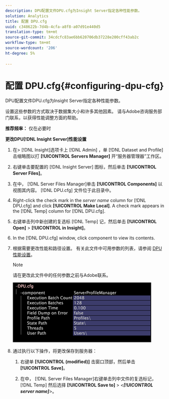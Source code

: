 ```yaml
---
description: DPU配置文件DPU.cfg为Insight Server指定各种性能参数。
solution: Analytics
title: 配置 DPU.cfg
uuid: c348622b-7d4b-4cfa-a8f8-a07d91e440d5
translation-type: tm+mt
source-git-commit: 34cdcfc83ae6bb620706db37228e200cff43ab2c
workflow-type: tm+mt
source-wordcount: '206'
ht-degree: 5%

---
```



# 配置 DPU.cfg{#configuring-dpu-cfg}

DPU配置文件DPU.cfg为Insight Server指定各种性能参数。

设置这些参数的方式取决于数据集大小和许多其他因素。 请与Adobe咨询服务部门联系，以获得性能调整方面的帮助。

**推荐频率：** 仅在必要时

**更改DPU[!DNL Insight Server]性能设置**

1. 在> [!DNL Insight]选项卡上 [!DNL Admin] ，单 [!DNL Dataset and Profile] 击缩略图以打 **[!UICONTROL Servers Manager]** 开“服务器管理器”工作区。
1. 右键单击要配置的 [!DNL Insight Server] 图标，然后单击 **[!UICONTROL Server Files]**。
1. 在中， [!DNL Server Files Manager]单击 **[!UICONTROL Components]** 以视图其内容。 [!DNL DPU.cfg] 文件位于此目录中。
1. Right-click the check mark in the *server name* column for [!DNL DPU.cfg] and click **[!UICONTROL Make Local]**. A check mark appears in the [!DNL Temp] column for [!DNL DPU.cfg].
1. 右键单击列中新创建的复选标 [!DNL Temp] 记，然后单击 **[!UICONTROL Open]** > **[!UICONTROL in Insight]**。
1. In the [!DNL DPU.cfg] window, click component to view its contents.
1. 根据需要更改性能和路径设置。 有关此文件中可用参数的列表，请参阅 [DPU性能设置](../../../home/c-inst-svr/c-cfg-stgs-ref/c-dpu-perf-stgs.md#concept-477c4c526de44bda84176e62266c3df1)。

   >[!NOTE]
   >
   >请在更改此文件中的任何参数之前与Adobe联系。

   ![](assets/cfg_DPU_egvalues.png)

1. 通过执行以下操作，将更改保存到服务器：

   1. 右键单 **[!UICONTROL (modified)]** 击窗口顶部，然后单击 **[!UICONTROL Save]**。

   1. 在中， [!DNL Server Files Manager]右键单击列中文件的复选标记， [!DNL Temp] 然后选择 **[!UICONTROL Save to]** > *&lt;**[!UICONTROL server name]**>*。

